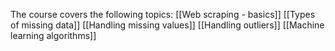 The course covers the following topics:
[[Web scraping - basics]]
[[Types of missing data]]
[[Handling missing values]]
[[Handling outliers]]
[[Machine learning algorithms]]
